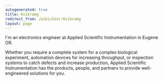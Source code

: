```yaml
---
autogenerated: true
title: Kvikramg
redirect_from: /wiki/User:Kvikramg
layout: page
---
```


I'm an electronics engineer at Applied Scientific Instrumentation in
Eugene OR.

Whether you require a complete system for a complex biological
experiment, automation devices for increasing throughput, or inspection
systems to catch defects and increase production, Applied Scientific
Instrumentation has the products, people, and partners to provide
well-engineered solutions for you.
